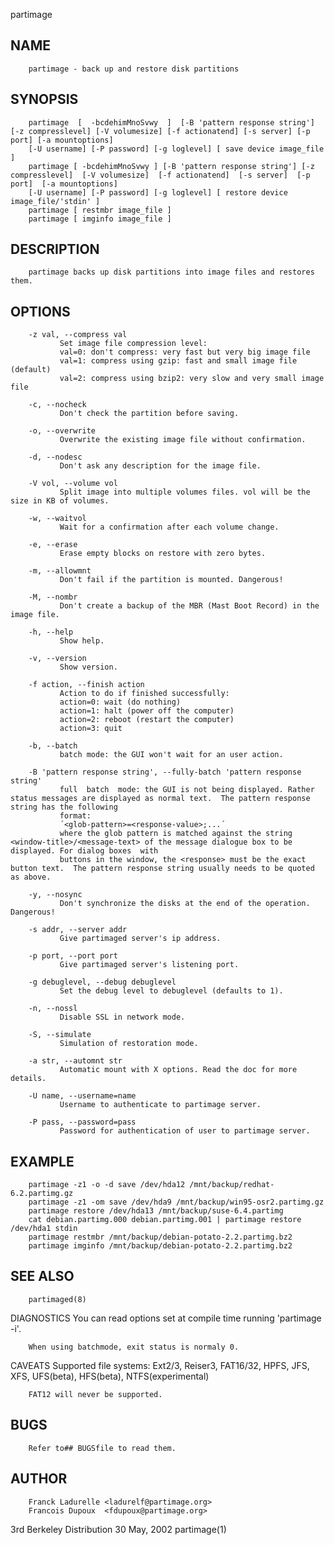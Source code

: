   partimage
 
## NAME
        partimage - back up and restore disk partitions
 
## SYNOPSIS
        partimage  [  -bcdehimMnoSvwy  ]  [-B 'pattern response string']  [-z compresslevel] [-V volumesize] [-f actionatend] [-s server] [-p port] [-a mountoptions]
        [-U username] [-P password] [-g loglevel] [ save device image_file ]
        partimage [ -bcdehimMnoSvwy ] [-B 'pattern response string'] [-z compresslevel]  [-V volumesize]  [-f actionatend]  [-s server]  [-p port]  [-a mountoptions]
        [-U username] [-P password] [-g loglevel] [ restore device image_file/'stdin' ]
        partimage [ restmbr image_file ]
        partimage [ imginfo image_file ]
 
## DESCRIPTION
        partimage backs up disk partitions into image files and restores them.
 
## OPTIONS
        -z val, --compress val
               Set image file compression level:
               val=0: don't compress: very fast but very big image file
               val=1: compress using gzip: fast and small image file (default)
               val=2: compress using bzip2: very slow and very small image file
 
        -c, --nocheck
               Don't check the partition before saving.
 
        -o, --overwrite
               Overwrite the existing image file without confirmation.
 
        -d, --nodesc
               Don't ask any description for the image file.
 
        -V vol, --volume vol
               Split image into multiple volumes files. vol will be the size in KB of volumes.
 
        -w, --waitvol
               Wait for a confirmation after each volume change.
 
        -e, --erase
               Erase empty blocks on restore with zero bytes.
 
        -m, --allowmnt
               Don't fail if the partition is mounted. Dangerous!
 
        -M, --nombr
               Don't create a backup of the MBR (Mast Boot Record) in the image file.
 
        -h, --help
               Show help.
 
        -v, --version
               Show version.
 
        -f action, --finish action
               Action to do if finished successfully:
               action=0: wait (do nothing)
               action=1: halt (power off the computer)
               action=2: reboot (restart the computer)
               action=3: quit
 
        -b, --batch
               batch mode: the GUI won't wait for an user action.
 
        -B 'pattern response string', --fully-batch 'pattern response string'
               full  batch  mode: the GUI is not being displayed. Rather status messages are displayed as normal text.  The pattern response string has the following
               format:
               ´<glob-pattern>=<response-value>;...´
               where the glob pattern is matched against the string <window-title>/<message-text> of the message dialogue box to be displayed. For dialog boxes  with
               buttons in the window, the <response> must be the exact button text.  The pattern response string usually needs to be quoted as above.
 
        -y, --nosync
               Don't synchronize the disks at the end of the operation. Dangerous!
 
        -s addr, --server addr
               Give partimaged server's ip address.
 
        -p port, --port port
               Give partimaged server's listening port.
 
        -g debuglevel, --debug debuglevel
               Set the debug level to debuglevel (defaults to 1).
 
        -n, --nossl
               Disable SSL in network mode.
 
        -S, --simulate
               Simulation of restoration mode.
 
        -a str, --automnt str
               Automatic mount with X options. Read the doc for more details.
 
        -U name, --username=name
               Username to authenticate to partimage server.
 
        -P pass, --password=pass
               Password for authentication of user to partimage server.
 
## EXAMPLE
        partimage -z1 -o -d save /dev/hda12 /mnt/backup/redhat-6.2.partimg.gz
        partimage -z1 -om save /dev/hda9 /mnt/backup/win95-osr2.partimg.gz
        partimage restore /dev/hda13 /mnt/backup/suse-6.4.partimg
        cat debian.partimg.000 debian.partimg.001 | partimage restore /dev/hda1 stdin
        partimage restmbr /mnt/backup/debian-potato-2.2.partimg.bz2
        partimage imginfo /mnt/backup/debian-potato-2.2.partimg.bz2
 
## SEE ALSO
        partimaged(8)
 
 DIAGNOSTICS
        You can read options set at compile time running 'partimage -i'.
 
        When using batchmode, exit status is normaly 0.
 
 CAVEATS
        Supported file systems: Ext2/3, Reiser3, FAT16/32, HPFS, JFS, XFS, UFS(beta), HFS(beta), NTFS(experimental)
 
        FAT12 will never be supported.
 
## BUGS
        Refer to## BUGSfile to read them.
 
## AUTHOR
        Franck Ladurelle <ladurelf@partimage.org>
        Francois Dupoux  <fdupoux@partimage.org>
 
 3rd Berkeley Distribution                                                   30 May, 2002                                                                partimage(1)
